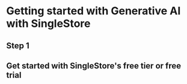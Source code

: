 # Getting started with Generative AI with SingleStore

## Step 1
## Get started with SingleStore's free tier or free trial
